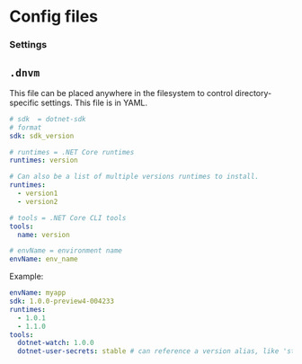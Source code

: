 Config files
============

### Settings

## `.dnvm`

This file can be placed anywhere in the filesystem to control directory-specific settings.
This file is in YAML.

```yml
# sdk  = dotnet-sdk
# format
sdk: sdk_version

# runtimes = .NET Core runtimes
runtimes: version

# Can also be a list of multiple versions runtimes to install.
runtimes:
  - version1
  - version2

# tools = .NET Core CLI tools
tools:
  name: version

# envName = environment name
envName: env_name
```

Example:

```yml
envName: myapp
sdk: 1.0.0-preview4-004233
runtimes:
  - 1.0.1
  - 1.1.0
tools:
  dotnet-watch: 1.0.0
  dotnet-user-secrets: stable # can reference a version alias, like 'stable'
```
